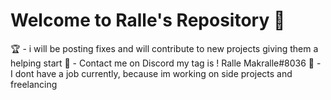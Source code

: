 # Welcome to Ralle's Repository 🎉

🏆 - i will be posting fixes and will contribute to new projects giving them a helping start
📧 - Contact me on Discord my tag is ! Ralle Makralle#8036
👔 - I dont have a job currently, because im working on side projects and freelancing
